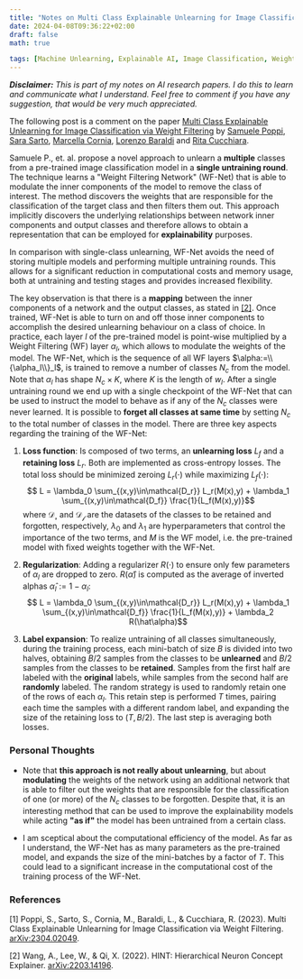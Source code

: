 ```yaml
---
title: "Notes on Multi Class Explainable Unlearning for Image Classification via Weight Filtering"
date: 2024-04-08T09:36:22+02:00
draft: false
math: true

tags: [Machine Unlearning, Explainable AI, Image Classification, Weight Filtering, Multi-Class, AI, Research, Paper]
---
```


***Disclaimer:*** *This is part of my notes on AI research papers. I do this to learn and communicate what I understand. Feel free to comment if you have any suggestion, that would be very much appreciated.*

The following post is a comment on the paper [Multi Class Explainable Unlearning for Image Classification via Weight Filtering](#1) by [Samuele Poppi](https://arxiv.org/search/cs?searchtype=author&query=Poppi,+S), [Sara Sarto](https://arxiv.org/search/cs?searchtype=author&query=Sarto,+S), [Marcella Cornia](https://arxiv.org/search/cs?searchtype=author&query=Cornia,+M), [Lorenzo Baraldi](https://arxiv.org/search/cs?searchtype=author&query=Baraldi,+L) and [Rita Cucchiara](https://arxiv.org/search/cs?searchtype=author&query=Cucchiara,+R).

Samuele P., et. al. propose a novel approach to unlearn a **multiple** classes from a pre-trained image classification model in a **single untraining round**. The technique learns a "Weight Filtering Network" (WF-Net) that is able to modulate the inner components of the model to remove the class of interest. The method discovers the weights that are responsible for the classification of the target class and then filters them out. This approach implicitly discovers the underlying relationships between network inner components and output classes and therefore allows to obtain a representation that can be employed for **explainability** purposes.

In comparison with single-class unlearning, WF-Net avoids the need of storing multiple models and performing multiple untraining rounds. This allows for a significant reduction in computational costs and memory usage, both at untraining and testing stages and provides increased flexibility.  

The key observation is that there is a **mapping** between the inner components of a network and the output classes, as stated in [[2]](#2). Once trained, WF-Net is able to turn on and off those inner components to accomplish the desired unlearning behaviour on a class of choice. In practice, each layer $l$ of the pre-trained model is point-wise multiplied by a Weight Filtering (WF) layer $\alpha_l$, which allows to modulate the weights of the model. The WF-Net, which is the sequence of all WF layers $\alpha:=\\{\alpha_l\\}_l$, is trained to remove a number of classes $N_c$ from the model. Note that $\alpha_l$ has shape $N_c \times K$, where $K$ is the length of $w_l$. After a single untraining round we end up with a single checkpoint of the WF-Net that can be used to instruct the model to behave as if any of the $N_c$ classes were never learned. It is possible to **forget all classes at same time** by setting $N_c$ to the total number of classes in the model. There are three key aspects regarding the training of the WF-Net:
 
1. **Loss function**: Is composed of two terms, an **unlearning loss** $L_f$ and a **retaining loss** $L_r$. Both are implemented as cross-entropy losses. The total loss should be minimized zeroing $L_r(\cdot)$ while maximizing $L_f(\cdot)$:
$$ L = \lambda_0 \sum_{(x,y)\in\mathcal{D_r}} L_r(M(x),y) + \lambda_1 \sum_{(x,y)\in\mathcal{D_f}} \frac{1}{L_f(M(x),y)}$$
where $\mathcal{D_r}$ and $\mathcal{D_f}$ are the datasets of the classes to be retained and forgotten, respectively, $\lambda_0$ and $\lambda_1$ are hyperparameters that control the importance of the two terms, and $M$ is the WF model, i.e. the pre-trained model with fixed weights together with the WF-Net. 

2. **Regularization**: Adding a regularizer $R(\cdot)$ to ensure only few parameters of $\alpha_l$ are dropped to zero. $R(\hat\alpha)$ is computed as the average of inverted alphas $\hat\alpha_l:=1-\alpha_l$:
$$ L = \lambda_0 \sum_{(x,y)\in\mathcal{D_r}} L_r(M(x),y) + \lambda_1 \sum_{(x,y)\in\mathcal{D_f}} \frac{1}{L_f(M(x),y)} + \lambda_2 R(\hat\alpha)$$

3. **Label expansion**: To realize untraining of all classes simultaneously, during the training process, each mini-batch of size $B$ is divided into two halves, obtaining $B/2$ samples from the classes to be **unlearned** and $B/2$ samples from the classes to be **retained**. Samples from the first half are labeled with the **original** labels, while samples from the second half are **randomly** labeled. The random strategy is used to randomly retain one of the rows of each $\alpha_l$. This retain step is performed $T$ times, pairing each time the samples with a different random label, and expanding the size of the retaining loss to $(T, B/2)$. The last step is averaging both losses.


### Personal Thoughts

- Note that **this approach is not really about unlearning**, but about **modulating** the weights of the network using an additional network that is able to filter out the weights that are responsible for the classification of one (or more) of the $N_c$ classes to be forgotten. Despite that, it is an interesting method that can be used to improve the explainability models while acting **"as if"** the model has been untrained from a certain class. 

- I am sceptical about the computational efficiency of the model. As far as I understand, the WF-Net has as many parameters as the pre-trained model, and expands the size of the mini-batches by a factor of $T$. This could lead to a significant increase in the computational cost of the training process of the WF-Net.



### References
<a id="1">[1]</a> Poppi, S., Sarto, S., Cornia, M., Baraldi, L., & Cucchiara, R. (2023). Multi Class Explainable Unlearning for Image Classification via Weight Filtering. [arXiv:2304.02049](https://arxiv.org/abs/2304.02049).

<a id="2">[2]</a> Wang, A., Lee, W., & Qi, X. (2022). HINT: Hierarchical Neuron Concept Explainer. [arXiv:2203.14196](https://arxiv.org/abs/2203.14196).